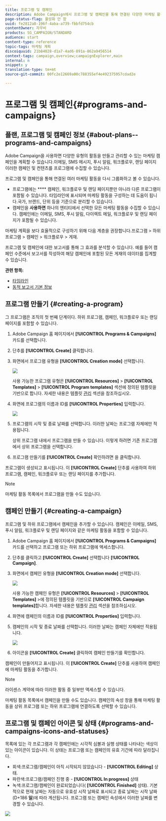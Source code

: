 ```yaml
---
title: 프로그램 및 캠페인
description: Adobe Campaign에서 프로그램 및 캠페인을 통해 연결된 다양한 마케팅 활동을 그룹화하고 조정할 수 있습니다. 프로그램 및 캠페인에 대한 보고서를 통해 그 효과를 분석할 수 있습니다.
page-status-flag: 활성화 안 함
uuid: fe2812a8-196f-4aba-a739-fbbfd754cb
contentOwner: 자우비
products: SG_CAMPAIGN/STANDARD
audience: start
content-type: reference
topic-tags: 마케팅 계획
discoiquuid: 21b84028-d1a7-4ad6-891a-862a9456514
context-tags: campaign,overview;campaignExplorer,main
internal: n
snippet: y
translation-type: tm+mt
source-git-commit: 00fc2e12669a00c788355ef4e492375957cdad2e

---
```



# 프로그램 및 캠페인{#programs-and-campaigns}

## 플랜, 프로그램 및 캠페인 정보 {#about-plans--programs-and-campaigns}

Adobe Campaign을 사용하면 다양한 유형의 활동을 만들고 관리할 수 있는 마케팅 캠페인을 계획할 수 있습니다.이메일, SMS 메시지, 푸시 알림, 워크플로우, 랜딩 페이지 이러한 캠페인 및 컨텐츠를 프로그램에 수집할 수 있습니다.

프로그램 및 캠페인을 통해 연결된 여러 마케팅 활동을 다시 그룹화하고 볼 수 있습니다.

* 프로그램에는 **** 캠페인, 워크플로우 및 랜딩 페이지뿐만 아니라 다른 프로그램이 포함될 수 있습니다. 타임라인에 표시되며 마케팅 활동을 구성하는 데 도움이 됩니다.국가, 브랜드, 단위 등을 기준으로 분리할 수 있습니다.
* 캠페인을 **사용하면** 하나의 엔티티에서 선택한 모든 마케팅 활동을 수집할 수 있습니다. 캠페인에는 이메일, SMS, 푸시 알림, 다이렉트 메일, 워크플로우 및 랜딩 페이지가 포함될 수 있습니다.

마케팅 계획을 보다 효율적으로 구성하기 위해 다음 계층을 권장합니다.프로그램 &gt; 하위 프로그램 &gt; 캠페인 &gt; 워크플로우 &gt; 게재.

프로그램 및 캠페인에 대한 보고서를 통해 그 효과를 분석할 수 있습니다. 예를 들어 캠페인 수준에서 보고서를 작성하여 해당 캠페인에 포함된 모든 게재의 데이터를 집계할 수 있습니다.

**관련 항목:**

* [타임라인](../../start/using/timeline.md)
* [동적 보고서 기본 정보](../../reporting/using/about-dynamic-reports.md)

## 프로그램 만들기 {#creating-a-program}

그 프로그램은 조직의 첫 번째 단계이다. 하위 프로그램, 캠페인, 워크플로우 또는 랜딩 페이지를 포함할 수 있습니다.

1. Adobe Campaign 홈 페이지에서 **[!UICONTROL Programs & Campaigns]** 카드를 선택합니다.
1. 단추를 **[!UICONTROL Create]** 클릭합니다.
1. 화면에서 프로그램 유형을 **[!UICONTROL Creation mode]** 선택합니다.

   ![](assets/programs_and_campaigns_2.png)

   사용 가능한 프로그램 유형은 **[!UICONTROL Resources]** &gt; **[!UICONTROL Templates]** &gt; **[!UICONTROL Program templates]** 섹션에 정의된 템플릿을 기반으로 합니다. 자세한 내용은 템플릿 [관리](../../start/using/about-templates.md) 섹션을 참조하십시오.

1. 화면에 프로그램의 이름과 ID를 **[!UICONTROL Properties]** 입력합니다.

   ![](assets/programs_and_campaigns_3.png)

1. 프로그램의 시작 및 종료 날짜를 선택합니다. 이러한 날짜는 프로그램 자체에만 적용됩니다.

   상위 프로그램 내에서 프로그램을 만들 수 있습니다. 이렇게 하려면 기존 프로그램에서 상위 프로그램을 선택합니다.

1. 프로그램 만들기를 **[!UICONTROL Create]** 확인하려면 을 클릭합니다.

프로그램이 생성되고 표시됩니다. 이 **[!UICONTROL Create]** 단추를 사용하여 하위 프로그램, 캠페인, 워크플로우 또는 랜딩 페이지를 추가합니다.

>[!NOTE]
>
>마케팅 활동 목록에서 프로그램을 만들 수도 있습니다.

## 캠페인 만들기 {#creating-a-campaign}

프로그램 및 하위 프로그램에서 캠페인을 추가할 수 있습니다. 캠페인은 이메일, SMS, 푸시 알림, 워크플로우 및 랜딩 페이지와 같은 마케팅 활동을 포함할 수 있습니다.

1. Adobe Campaign 홈 페이지에서 **[!UICONTROL Programs & Campaigns]** 카드를 선택하고 프로그램 또는 하위 프로그램에 액세스합니다.
1. 단추를 클릭하고 **[!UICONTROL Create]** 선택합니다 **[!UICONTROL Campaign]**.
1. 화면에서 캠페인 유형을 **[!UICONTROL Creation mode]** 선택합니다.

   ![](assets/programs_and_campaigns_7.png)

   사용 가능한 캠페인 유형은 **[!UICONTROL Resources]** &gt; **[!UICONTROL Templates]** &gt;에 정의된 템플릿을 기반으로 **[!UICONTROL Campaign templates]**&#x200B;합니다. 자세한 내용은 템플릿 [관리](../../start/using/about-templates.md) 섹션을 참조하십시오.

1. 화면에 캠페인의 이름과 ID를 **[!UICONTROL Properties]** 입력합니다.
1. 캠페인의 시작 및 종료 날짜를 선택합니다. 이러한 날짜는 캠페인 자체에만 적용됩니다.

   ![](assets/programs_and_campaigns_8.png)

1. 아이콘을 **[!UICONTROL Create]** 클릭하여 캠페인 만들기를 확인합니다.

캠페인이 만들어지고 표시됩니다. 이 **[!UICONTROL Create]** 단추를 사용하여 캠페인에 마케팅 활동을 추가합니다.

>[!NOTE]
>
>라이센스 계약에 따라 이러한 활동 중 일부만 액세스할 수 있습니다.

마케팅 활동 목록에서 캠페인을 만들 수도 있습니다. 캠페인의 속성 창을 통해 마케팅 활동을 상위 프로그램 또는 하위 프로그램에 연결하도록 선택할 수 있습니다.

## 프로그램 및 캠페인 아이콘 및 상태 {#programs-and-campaigns-icons-and-statuses}

목록에 있는 각 프로그램과 각 캠페인에는 시각적 심볼과 실행 상태를 나타내는 색상이 있는 아이콘이 있습니다. 이 상태는 프로그램 또는 캠페인의 유효 기간에 따라 달라집니다.

* 회색:프로그램/캠페인이 아직 시작되지 않았습니다 - **[!UICONTROL Editing]** 상태.
* 파란색:프로그램/캠페인 진행 중 - **[!UICONTROL In progress]** 상태
* 녹색:프로그램/캠페인이 완료되었습니다( **[!UICONTROL Finished]** 상태). 기본적으로 현재 날짜는 자동으로 유효성 시작 날짜로 표시되고 종료 날짜는 시작 날짜(D+186 **일**)에 따라 계산됩니다. 프로그램 또는 캠페인 속성에서 이러한 날짜를 변경할 수 있습니다.

![](assets/programs_and_campaigns.png)

